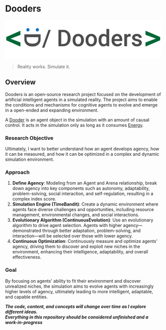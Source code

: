 
# Dooders

![dooders logo](./docs/dooder_logo.png)

> Reality works. Simulate it.  
  
## Overview

Dooders is an open-source research project focused on the development of artificial intelligent agents in a simulated reality. The project aims to enable the conditions and mechanisms for cognitive agents to evolve and emerge in a open-ended and expanding environment.

A [Dooder](docs/Dooder.md) is an agent object in the simulation with an amount of causal control. It acts in the simulation only as long as it consumes [Energy](https://github.com/csmangum/Dooders/blob/main/docs/Energy.md).

### Research Objective

Ultimately, I want to better understand how an agent develops agency, how it can be measured, and how it can be optimized in a complex and dynamic simulation environment.

### Approach

1. **Define Agency**: Modeling from an Agent and Arena relationship, break down agency into key components such as autonomy, adaptability, problem-solving, social interaction, and self-regulation, resulting in a complex index score.
2. **Simulation Engine (TimeBandit)**: Create a dynamic environment where agents face diverse challenges and opportunities, including resource management, environmental changes, and social interactions.
3. **Evolutionary Algorithm (ContinuousEvolution)**: Use an evolutionary algorithm to drive agent selection. Agents with higher agency—demonstrated through better adaptation, problem-solving, and interaction—will be selected over those with lower agency. 
4. **Continuous Optimization**: Continuously measure and optimize agents' agency, driving them to discover and exploit new niches in the environment, enhancing their intelligence, adaptability, and overall effectiveness.

### Goal

By focusing on agents' ability to fit their environment and discover unrealized niches, the simulation aims to evolve agents with increasingly higher levels of agency, ultimately leading to more intelligent, adaptable, and capable entities.

***The code, content, and concepts will change over time as I explore different ideas.   
Everything in this repository should be considered unfinished and a work-in-progress***

